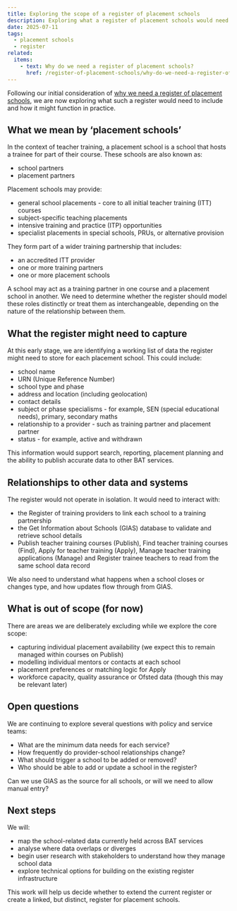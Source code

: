 ```yaml
---
title: Exploring the scope of a register of placement schools
description: Exploring what a register of placement schools would need to include and how it might function in practice
date: 2025-07-11
tags:
  - placement schools
  - register
related:
  items:
    - text: Why do we need a register of placement schools?
      href: /register-of-placement-schools/why-do-we-need-a-register-of-placement-schools/
---
```


Following our initial consideration of [why we need a register of placement schools](/register-of-placement-schools/why-do-we-need-a-register-of-placement-schools/), we are now exploring what such a register would need to include and how it might function in practice.

## What we mean by ‘placement schools’

In the context of teacher training, a placement school is a school that hosts a trainee for part of their course. These schools are also known as:

- school partners
- placement partners

Placement schools may provide:

- general school placements - core to all initial teacher training (ITT) courses
- subject-specific teaching placements
- intensive training and practice (ITP) opportunities
- specialist placements in special schools, PRUs, or alternative provision

They form part of a wider training partnership that includes:

- an accredited ITT provider
- one or more training partners
- one or more placement schools

A school may act as a training partner in one course and a placement school in another. We need to determine whether the register should model these roles distinctly or treat them as interchangeable, depending on the nature of the relationship between them.

## What the register might need to capture

At this early stage, we are identifying a working list of data the register might need to store for each placement school. This could include:

- school name
- URN (Unique Reference Number)
- school type and phase
- address and location (including geolocation)
- contact details
- subject or phase specialisms - for example, SEN (special educational needs), primary, secondary maths
- relationship to a provider - such as training partner and placement partner
- status - for example, active and withdrawn

This information would support search, reporting, placement planning and the ability to publish accurate data to other BAT services.

## Relationships to other data and systems

The register would not operate in isolation. It would need to interact with:

- the Register of training providers to link each school to a training partnership
- the Get Information about Schools (GIAS) database to validate and retrieve school details
- Publish teacher training courses (Publish), Find teacher training courses (Find), Apply for teacher training (Apply), Manage teacher training applications (Manage) and Register trainee teachers to read from the same school data record

We also need to understand what happens when a school closes or changes type, and how updates flow through from GIAS.

## What is out of scope (for now)

There are areas we are deliberately excluding while we explore the core scope:

- capturing individual placement availability (we expect this to remain managed within courses on Publish)
- modelling individual mentors or contacts at each school
- placement preferences or matching logic for Apply
- workforce capacity, quality assurance or Ofsted data (though this may be relevant later)

## Open questions

We are continuing to explore several questions with policy and service teams:

- What are the minimum data needs for each service?
- How frequently do provider-school relationships change?
- What should trigger a school to be added or removed?
- Who should be able to add or update a school in the register?

Can we use GIAS as the source for all schools, or will we need to allow manual entry?

## Next steps

We will:

- map the school-related data currently held across BAT services
- analyse where data overlaps or diverges
- begin user research with stakeholders to understand how they manage school data
- explore technical options for building on the existing register infrastructure

This work will help us decide whether to extend the current register or create a linked, but distinct, register for placement schools.
